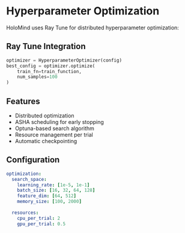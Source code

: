 # Hyperparameter Optimization

HoloMind uses Ray Tune for distributed hyperparameter optimization:

## Ray Tune Integration

```python
optimizer = HyperparameterOptimizer(config)
best_config = optimizer.optimize(
    train_fn=train_function,
    num_samples=100
)
```

## Features

- Distributed optimization
- ASHA scheduling for early stopping
- Optuna-based search algorithm
- Resource management per trial
- Automatic checkpointing

## Configuration

```yaml
optimization:
  search_space:
    learning_rate: [1e-5, 1e-1]
    batch_size: [16, 32, 64, 128]
    feature_dim: [64, 512]
    memory_size: [100, 2000]
  
  resources:
    cpu_per_trial: 2
    gpu_per_trial: 0.5
``` 